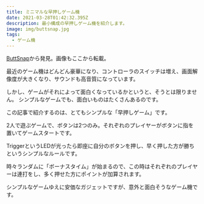 ```yaml
---
title: ミニマルな早押しゲーム機
date: 2021-03-28T01:42:32.395Z
description: 最小構成の早押しゲーム機を紹介します。
image: img/buttsnap.jpg
tags:
  - ゲーム機
---
```

[ButtSnap](https://www.tindie.com/products/studiobelow/buttsnap/)から発見。画像もここから転載。

最近のゲーム機はどんどん豪華になり、コントローラのスイッチは増え、画面解像度が大きくなり、サウンドも高音質になっています。

しかし、ゲームがそれによって面白くなっているかというと、そうとは限りません。
シンプルなゲームでも、面白いものはたくさんあるのです。

この記事で紹介するのは、とてもシンプルな「早押しゲーム」です。

2人で遊ぶゲームで、ボタンは2つのみ。それぞれのプレイヤーがボタンに指を置いてゲームスタートです。

TriggerというLEDが光ったら即座に自分のボタンを押し、早く押した方が勝ちというシンプルなルールです。

時々ランダムに「ボーナスタイム」が始まるので、この時はそれぞれのプレイヤーは連打をし、多く押せた方にポイントが加算されます。

シンプルなゲームゆえに安価なガジェットですが、意外と面白そうなゲーム機です。
